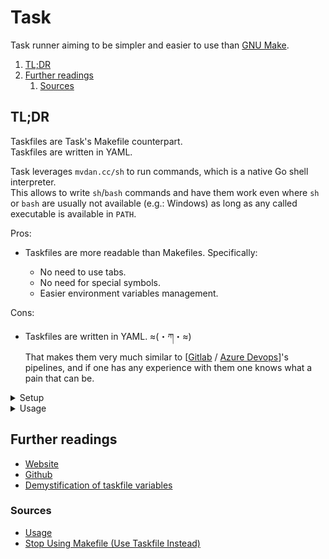 # Task

Task runner aiming to be simpler and easier to use than [GNU Make].

1. [TL;DR](#tldr)
1. [Further readings](#further-readings)
   1. [Sources](#sources)

## TL;DR

Taskfiles are Task's Makefile counterpart.<br/>
Taskfiles are written in YAML.

Task leverages `mvdan.cc/sh` to run commands, which is a native Go shell interpreter.<br/>
This allows to write `sh`/`bash` commands and have them work even where `sh` or `bash` are usually not available (e.g.:
Windows) as long as any called executable is available in `PATH`.

Pros:

- Taskfiles are more readable than Makefiles.
  Specifically:

  - No need to use tabs.
  - No need for special symbols.
  - Easier environment variables management.

Cons:

- Taskfiles are written in YAML. ≈(・ཀ・≈)<br/>
  That makes them very much similar to \[[Gitlab] / [Azure Devops]]'s pipelines, and if one has any experience with them
  one knows what a pain that can be.

<details>
  <summary>Setup</summary>

```sh
# Install the executable.
brew install 'go-task'
choco install 'go-task'
dnf install 'go-task'
go install 'github.com/go-task/task/v3/cmd/task@latest'
snap install 'task' --classic
zypper install 'https://github.com/go-task/task/releases/download/v3.39.2/task_linux_amd64.rpm'

# Setup the shell's completion.
task --completion 'fish' > ~/'.config/fish/completions/task.fish'
task --completion 'zsh'  > '/usr/local/share/zsh/site-functions/_task'
task --completion 'bash' > '/etc/bash_completion.d/task'
```

</details>
<details>
  <summary>Usage</summary>

1. Create a file called `Taskfile.yml`, `taskfile.yml`, `Taskfile.yaml`, `taskfile.yaml`, `Taskfile.dist.yml`,
   `taskfile.dist.yml`, `Taskfile.dist.yaml`, or `taskfile.dist.yaml` (ordered by priority) in the root of one's
   project.<br/>
   The `cmds` keys shall contain the commands for their own tasks:

   ```yaml
   version: '3'

   tasks:
     build:
       cmds:
         - go build -v -i main.go

     assets:
       cmds:
         - esbuild --bundle --minify css/index.css > public/bundle.css
   ```

1. Run tasks by their name:

   ```sh
   task 'assets' 'build'
   task --dry 'bootstrap'
   ```

   If task names are omitted, a task named `default` will be assumed.

</details>

## Further readings

- [Website]
- [Github]
- [Demystification of taskfile variables]

### Sources

- [Usage]
- [Stop Using Makefile (Use Taskfile Instead)]

<!--
  Reference
  ═╬═Time══
  -->

<!-- In-article sections -->
<!-- Knowledge base -->
[azure devops]: cloud%20computing/azure/devops.md
[gitlab]: gitlab/README.md
[gnu make]: gnu%20userland/make.md

<!-- Files -->
<!-- Upstream -->
[github]: https://github.com/go-task/task
[usage]: https://taskfile.dev/usage/
[website]: https://taskfile.dev/

<!-- Others -->
[demystification of taskfile variables]: https://medium.com/@TianchenW/demystification-of-taskfile-variables-29b751950393
[stop using makefile (use taskfile instead)]: https://dev.to/calvinmclean/stop-using-makefile-use-taskfile-instead-4hm9
